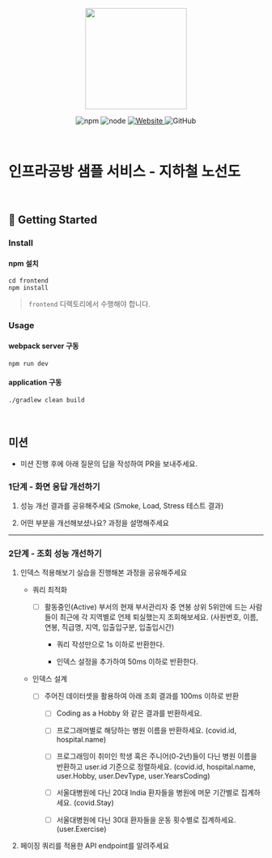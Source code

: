 <p align="center">
    <img width="200px;" src="https://raw.githubusercontent.com/woowacourse/atdd-subway-admin-frontend/master/images/main_logo.png"/>
</p>
<p align="center">
  <img alt="npm" src="https://img.shields.io/badge/npm-%3E%3D%205.5.0-blue">
  <img alt="node" src="https://img.shields.io/badge/node-%3E%3D%209.3.0-blue">
  <a href="https://edu.nextstep.camp/c/R89PYi5H" alt="nextstep atdd">
    <img alt="Website" src="https://img.shields.io/website?url=https%3A%2F%2Fedu.nextstep.camp%2Fc%2FR89PYi5H">
  </a>
  <img alt="GitHub" src="https://img.shields.io/github/license/next-step/atdd-subway-service">
</p>

<br>

# 인프라공방 샘플 서비스 - 지하철 노선도

<br>

## 🚀 Getting Started

### Install
#### npm 설치
```
cd frontend
npm install
```
> `frontend` 디렉토리에서 수행해야 합니다.

### Usage
#### webpack server 구동
```
npm run dev
```
#### application 구동
```
./gradlew clean build
```
<br>

## 미션

* 미션 진행 후에 아래 질문의 답을 작성하여 PR을 보내주세요.

### 1단계 - 화면 응답 개선하기
1. 성능 개선 결과를 공유해주세요 (Smoke, Load, Stress 테스트 결과)

2. 어떤 부분을 개선해보셨나요? 과정을 설명해주세요

---

### 2단계 - 조회 성능 개선하기
1. 인덱스 적용해보기 실습을 진행해본 과정을 공유해주세요

    * 쿼리 최적화
    
        - [ ] 활동중인(Active) 부서의 현재 부서관리자 중 연봉 상위 5위안에 드는 사람들이 최근에 각 지역별로 언제 퇴실했는지 조회해보세요.
              (사원번호, 이름, 연봉, 직급명, 지역, 입출입구분, 입출입시간)

            * 쿼리 작성만으로 1s 이하로 반환한다.

            * 인덱스 설정을 추가하여 50ms 이하로 반환한다.
                
    * 인덱스 설계

        - [ ] 주어진 데이터셋을 활용하여 아래 조회 결과를 100ms 이하로 반환
        
            - [ ] Coding as a Hobby 와 같은 결과를 반환하세요.
        
            - [ ] 프로그래머별로 해당하는 병원 이름을 반환하세요. (covid.id, hospital.name)
        
            - [ ] 프로그래밍이 취미인 학생 혹은 주니어(0-2년)들이 다닌 병원 이름을 반환하고 user.id 기준으로 정렬하세요. (covid.id, hospital.name, user.Hobby, user.DevType, user.YearsCoding)
        
            - [ ] 서울대병원에 다닌 20대 India 환자들을 병원에 머문 기간별로 집계하세요. (covid.Stay)
        
            - [ ] 서울대병원에 다닌 30대 환자들을 운동 횟수별로 집계하세요. (user.Exercise)

2. 페이징 쿼리를 적용한 API endpoint를 알려주세요

